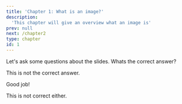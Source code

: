 ```yaml
---
title: 'Chapter 1: What is an image?'
description:
  'This chapter will give an overview what an image is'
prev: null
next: /chapter2
type: chapter
id: 1
---
```


<exercise id="1" title="Introduction to computer vision" type="slides">

<slides source="chapter1_01_introduction">
</slides>

</exercise>

<exercise id="2" title="Computer vision applications">

Let's ask some questions about the slides. Whats the correct answer?

<choice>
<opt text="Object detection cateogrizes each pixel in the image">

This is not the correct answer.

</opt>

<opt text="In image classification the image is rated in different cateogries" correct="true">

Good job!

</opt>

<opt text="Image segmentation creates bounding boxes for different objects in the image">

This is not correct either.

</opt>
</choice>

</exercise>
